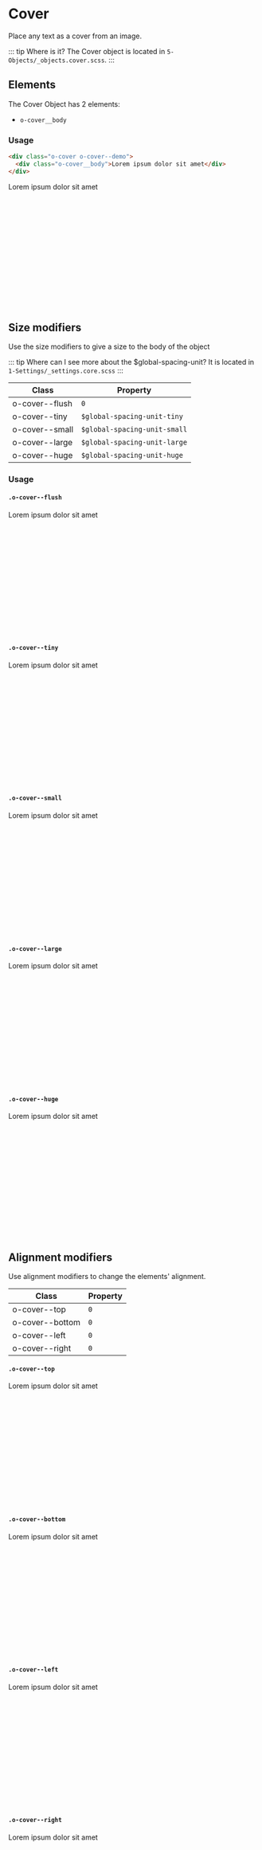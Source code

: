 # Cover

Place any text as a cover from an image.

::: tip Where is it?
The Cover object is located in `5-Objects/_objects.cover.scss`.
:::

## Elements

The Cover Object has 2 elements:

- `o-cover__body`

### Usage

```html
<div class="o-cover o-cover--demo">
  <div class="o-cover__body">Lorem ipsum dolor sit amet</div>
</div>
```

<div class="o-cover o-cover--demo">
		<div class="o-cover__body">
				Lorem ipsum dolor sit amet
		</div>
</div>

## Size modifiers

Use the size modifiers to give a size to the body of the object

::: tip Where can I see more about the $global-spacing-unit?
It is located in `1-Settings/_settings.core.scss`
:::

| Class          | Property                    |
| -------------- | --------------------------- |
| o-cover--flush | `0` 											   |
| o-cover--tiny  | `$global-spacing-unit-tiny` |
| o-cover--small | `$global-spacing-unit-small`|
| o-cover--large | `$global-spacing-unit-large`|
| o-cover--huge  | `$global-spacing-unit-huge` |


### Usage

#### `.o-cover--flush`


<div class="o-cover o-cover--flush o-cover--demo u-mt-small">
		<div class="o-cover__body">
				Lorem ipsum dolor sit amet
		</div>
</div> 

#### `.o-cover--tiny`

<div class="o-cover o-cover--tiny o-cover--demo u-mt-small">
		<div class="o-cover__body">
				Lorem ipsum dolor sit amet
		</div>
</div>

#### `.o-cover--small`

<div class="o-cover o-cover--small o-cover--demo u-mt-small">
		<div class="o-cover__body">
				Lorem ipsum dolor sit amet
		</div>
</div>

#### `.o-cover--large`

<div class="o-cover o-cover--large o-cover--demo u-mt-small">
		<div class="o-cover__body">
				Lorem ipsum dolor sit amet
		</div>
</div>

#### `.o-cover--huge`

<div class="o-cover o-cover--huge o-cover--demo u-mt-small">
		<div class="o-cover__body">
				Lorem ipsum dolor sit amet
		</div>
</div>

## Alignment modifiers

Use alignment modifiers to change the elements' alignment.

| Class           | Property  |
| --------------- | --------- |
| o-cover--top    | `0` 		  |
| o-cover--bottom | `0` 			|
| o-cover--left   | `0` 		  |
| o-cover--right  | `0` 			|


#### `.o-cover--top`

<div class="o-cover o-cover--top o-cover--demo u-mt-small">
		<div class="o-cover__body">
				Lorem ipsum dolor sit amet
		</div>
</div>

#### `.o-cover--bottom`

<div class="o-cover o-cover--bottom o-cover--demo u-mt-small">
		<div class="o-cover__body">
				Lorem ipsum dolor sit amet
		</div>
</div>

#### `.o-cover--left`

<div class="o-cover o-cover--left o-cover--demo u-mt-small">
		<div class="o-cover__body">
				Lorem ipsum dolor sit amet
		</div>
</div>

#### `.o-cover--right`

<div class="o-cover o-cover--right o-cover--demo u-mt-small">
		<div class="o-cover__body">
				Lorem ipsum dolor sit amet
		</div>
</div>

<style lang="scss">
@import '../../.vuepress/scss/main.scss';
@import './outline.css';

code {
    div {
        color:black;
    }
    p {
        color:black;
    }
}

.o-cover--demo {
    background-image:url('http://unsplash.it/960/600');
    height: 250px;
}

</style>
